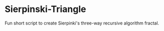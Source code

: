 # Sierpinski-Triangle
Fun short script to create Sierpinki's three-way recursive algorithm fractal.

